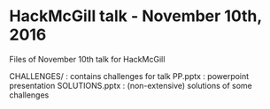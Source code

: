 # HackMcGill talk - November 10th, 2016
Files of November 10th talk for HackMcGill

CHALLENGES/ : contains challenges for talk
PP.pptx : powerpoint presentation
SOLUTIONS.pptx : (non-extensive) solutions of some challenges

